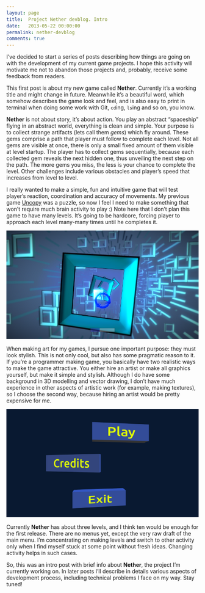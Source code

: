 ```yaml
---
layout: page
title:  Project Nether devblog. Intro
date:   2013-05-22 00:00:00
permalink: nether-devblog
comments: true
---
```


I’ve decided to start a series of posts describing how things are going on with the development of my current game projects.
I hope this activity will motivate me not to abandon those projects and, probably, receive some feedback from readers.

This first post is about my new game called **Nether**. Currently it’s a working title and might change in future.
Meanwhile it’s a beautiful word, which somehow describes the game look and feel, and is also easy to print in
terminal when doing some work with Git, `cd`ing, `ls`ing and so on, you know.

<!--break-->

**Nether** is not about story, it’s about action. You play an abstract “spaceship” flying in an abstract world,
everything is clean and simple. Your purpose is to collect strange artifacts (lets call them *gems*) which fly around.
These gems comprise a path that player must follow to complete each level. Not all gems are visible at once, there is
only a small fixed amount of them visible at level startup. The player has to collect gems sequentially, because each
collected gem reveals the next hidden one, thus unveiling the next step on the path. The more gems you miss, the less
is your chance to complete the level. Other challenges include various obstacles and player’s speed that increases from
level to level.

I really wanted to make a simple, fun and intuitive game that will test player’s reaction, coordination and accuracy
of movements. My previous game [Uncopy](/uncopy/) was a puzzle, so now I feel I need to make something that won’t require much brain
activity to play :) Note here that I don’t plan this game to have many levels. It’s going to be hardcore, forcing player
to approach each level many-many times until he completes it.

<div class="row text-center"><img src="/images/nether_gameplay.png" class="margined20"/></div>

When making art for my games, I pursue one important purpose: they must look stylish. This is not only cool, but also
has some pragmatic reason to it. If you’re a programmer making game, you basically have two realistic ways to make the
game attractive. You either hire an artist or make all graphics yourself, but make it simple and stylish. Although I do
have some background in 3D modelling and vector drawing, I don’t have much experience in other aspects of artistic work
(for example, making textures), so I choose the second way, because hiring an artist would be pretty expensive for me.

<div class="row text-center"><img src="/images/nether_menu.png" class="margined20"/></div>

Currently **Nether** has about three levels, and I think ten would be enough for the first release. There are no menus yet,
except the very raw draft of the main menu. I’m concentrating on making levels and switch to other activity only when
I find myself stuck at some point without fresh ideas. Changing activity helps in such cases.

So, this was an intro post with brief info about **Nether**, the project I’m currently working on.
In later posts I’ll describe in details various aspects of development process,
including technical problems I face on my way. Stay tuned!
